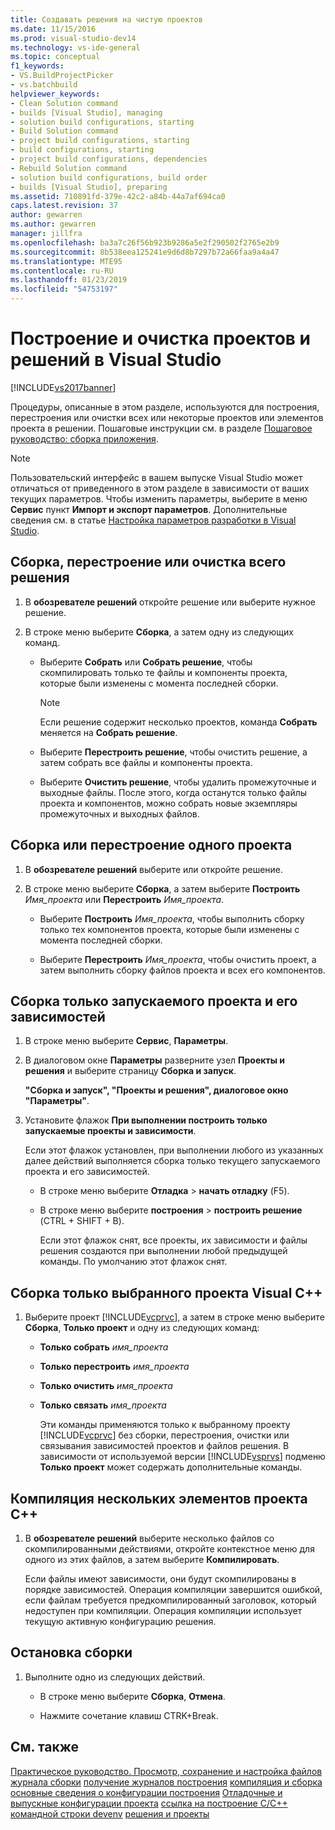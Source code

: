 ```yaml
---
title: Создавать решения на чистую проектов
ms.date: 11/15/2016
ms.prod: visual-studio-dev14
ms.technology: vs-ide-general
ms.topic: conceptual
f1_keywords:
- VS.BuildProjectPicker
- vs.batchbuild
helpviewer_keywords:
- Clean Solution command
- builds [Visual Studio], managing
- solution build configurations, starting
- Build Solution command
- project build configurations, starting
- build configurations, starting
- project build configurations, dependencies
- Rebuild Solution command
- solution build configurations, build order
- builds [Visual Studio], preparing
ms.assetid: 710891fd-379e-42c2-a84b-44a7af694ca0
caps.latest.revision: 37
author: gewarren
ms.author: gewarren
manager: jillfra
ms.openlocfilehash: ba3a7c26f56b923b9286a5e2f290502f2765e2b9
ms.sourcegitcommit: 8b538eea125241e9d6d8b7297b72a66faa9a4a47
ms.translationtype: MTE95
ms.contentlocale: ru-RU
ms.lasthandoff: 01/23/2019
ms.locfileid: "54753197"
---
```

# <a name="building-and-cleaning-projects-and-solutions-in-visual-studio"></a>Построение и очистка проектов и решений в Visual Studio
[!INCLUDE[vs2017banner](../includes/vs2017banner.md)]

Процедуры, описанные в этом разделе, используются для построения, перестроения или очистки всех или некоторые проектов или элементов проекта в решении. Пошаговые инструкции см. в разделе [Пошаговое руководство: сборка приложения](../ide/walkthrough-building-an-application.md).

> [!NOTE]
>  Пользовательский интерфейс в вашем выпуске Visual Studio может отличаться от приведенного в этом разделе в зависимости от ваших текущих параметров. Чтобы изменить параметры, выберите в меню **Сервис** пункт **Импорт и экспорт параметров**. Дополнительные сведения см. в статье [Настройка параметров разработки в Visual Studio](http://msdn.microsoft.com/22c4debb-4e31-47a8-8f19-16f328d7dcd3).

## <a name="to-build-rebuild-or-clean-an-entire-solution"></a>Сборка, перестроение или очистка всего решения

1.  В **обозревателе решений** откройте решение или выберите нужное решение.

2.  В строке меню выберите **Сборка**, а затем одну из следующих команд.

    -   Выберите **Собрать** или **Собрать решение**, чтобы скомпилировать только те файлы и компоненты проекта, которые были изменены с момента последней сборки.

        > [!NOTE]
        >  Если решение содержит несколько проектов, команда **Собрать** меняется на **Собрать решение**.

    -   Выберите **Перестроить решение**, чтобы очистить решение, а затем собрать все файлы и компоненты проекта.

    -   Выберите **Очистить решение**, чтобы удалить промежуточные и выходные файлы. После этого, когда останутся только файлы проекта и компонентов, можно собрать новые экземпляры промежуточных и выходных файлов.

## <a name="to-build-or-rebuild-a-single-project"></a>Сборка или перестроение одного проекта

1.  В **обозревателе решений** выберите или откройте решение.

2.  В строке меню выберите **Сборка**, а затем выберите **Построить** _Имя_проекта_ или **Перестроить** _Имя_проекта_.

    -   Выберите **Построить** _Имя_проекта_, чтобы выполнить сборку только тех компонентов проекта, которые были изменены с момента последней сборки.

    -   Выберите **Перестроить** _Имя_проекта_, чтобы очистить проект, а затем выполнить сборку файлов проекта и всех его компонентов.

## <a name="to-build-only-the-startup-project-and-its-dependencies"></a>Сборка только запускаемого проекта и его зависимостей

1. В строке меню выберите **Сервис**, **Параметры**.

2. В диалоговом окне **Параметры** разверните узел **Проекты и решения** и выберите страницу **Сборка и запуск**.

    **"Сборка и запуск", "Проекты и решения", диалоговое окно "Параметры"**.

3. Установите флажок **При выполнении построить только запускаемые проекты и зависимости**.

    Если этот флажок установлен, при выполнении любого из указанных далее действий выполняется сборка только текущего запускаемого проекта и его зависимостей.

   - В строке меню выберите **Отладка** > **начать отладку** (F5).

   - В строке меню выберите **построения** > **построить решение** (CTRL + SHIFT + B).

     Если этот флажок снят, все проекты, их зависимости и файлы решения создаются при выполнении любой предыдущей команды. По умолчанию этот флажок снят.

## <a name="to-build-only-the-selected-visual-c-project"></a>Сборка только выбранного проекта Visual C++

1. Выберите проект [!INCLUDE[vcprvc](../includes/vcprvc-md.md)], а затем в строке меню выберите **Сборка**, **Только проект** и одну из следующих команд:

   - **Только собрать** *имя_проекта*

   - **Только перестроить** *имя_проекта*

   - **Только очистить** *имя_проекта*

   - **Только связать** *имя_проекта*

     Эти команды применяются только к выбранному проекту [!INCLUDE[vcprvc](../includes/vcprvc-md.md)] без сборки, перестроения, очистки или связывания зависимостей проектов и файлов решения. В зависимости от используемой версии [!INCLUDE[vsprvs](../includes/vsprvs-md.md)] подменю **Только проект** может содержать дополнительные команды.

## <a name="to-compile-multiple-c-project-items"></a>Компиляция нескольких элементов проекта C++

1.  В **обозревателе решений** выберите несколько файлов со скомпилированными действиями, откройте контекстное меню для одного из этих файлов, а затем выберите **Компилировать**.

     Если файлы имеют зависимости, они будут скомпилированы в порядке зависимостей. Операция компиляции завершится ошибкой, если файлам требуется предкомпилированный заголовок, который недоступен при компиляции. Операция компиляции использует текущую активную конфигурацию решения.

## <a name="to-stop-a-build"></a>Остановка сборки

1.  Выполните одно из следующих действий.

    -   В строке меню выберите **Сборка**, **Отмена**.

    -   Нажмите сочетание клавиш CTRK+Break.

## <a name="see-also"></a>См. также
 [Практическое руководство. Просмотр, сохранение и настройка файлов журнала сборки](../ide/how-to-view-save-and-configure-build-log-files.md) [получение журналов построения](../msbuild/obtaining-build-logs-with-msbuild.md) [компиляция и сборка](../ide/compiling-and-building-in-visual-studio.md) [основные сведения о конфигурации построения](../ide/understanding-build-configurations.md) [Отладочные и выпускные конфигурации проекта](http://msdn.microsoft.com/0440b300-0614-4511-901a-105b771b236e) [ссылка на построение C/C++](http://msdn.microsoft.com/library/100b4ccf-572c-4d1f-970c-fa0bc0cc0d2d) [командной строки devenv](../ide/reference/devenv-command-line-switches.md) [решения и проекты](../ide/solutions-and-projects-in-visual-studio.md)
